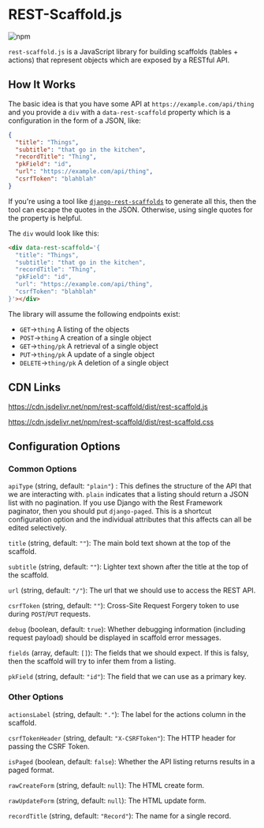 # REST-Scaffold.js

![npm](https://img.shields.io/npm/v/rest-scaffold)

`rest-scaffold.js` is a JavaScript library for building scaffolds (tables +
actions) that represent objects which are exposed by a RESTful API.

## How It Works

The basic idea is that you have some API at `https://example.com/api/thing` and
you provide a `div` with a `data-rest-scaffold` property which is a
configuration in the form of a JSON, like:

```json
{
  "title": "Things",
  "subtitle": "that go in the kitchen",
  "recordTitle": "Thing",
  "pkField": "id",
  "url": "https://example.com/api/thing",
  "csrfToken": "blahblah"
}
```

If you're using a tool like
[`django-rest-scaffolds`](https://github.com/gregschmit/django-rest-scaffold)
to generate all this, then the tool can escape the quotes in the JSON.
Otherwise, using single quotes for the property is helpful.

The `div` would look like this:

```html
<div data-rest-scaffold='{
  "title": "Things",
  "subtitle": "that go in the kitchen",
  "recordTitle": "Thing",
  "pkField": "id",
  "url": "https://example.com/api/thing",
  "csrfToken": "blahblah"
}'></div>
```

The library will assume the following endpoints exist:
- `GET`->`thing` A listing of the objects
- `POST`->`thing` A creation of a single object
- `GET`->`thing/pk` A retrieval of a single object
- `PUT`->`thing/pk` A update of a single object
- `DELETE`->`thing/pk` A deletion of a single object

## CDN Links

https://cdn.jsdelivr.net/npm/rest-scaffold/dist/rest-scaffold.js

https://cdn.jsdelivr.net/npm/rest-scaffold/dist/rest-scaffold.css

## Configuration Options

### Common Options

`apiType` (string, default: `"plain"`) : This defines the structure of the API
that we are interacting with. `plain` indicates that a listing should return a
JSON list with no pagination. If you use Django with the Rest Framework
paginator, then you should put `django-paged`. This is a shortcut configuration
option and the individual attributes that this affects can all be edited
selectively.

`title` (string, default: `""`): The main bold text shown at the top of the
scaffold.

`subtitle` (string, default: `""`): Lighter text shown after the title at the
top of the scaffold.

`url` (string, default: `"/"`): The url that we should use to access the REST
API.

`csrfToken` (string, default: `""`): Cross-Site Request Forgery token to use
during `POST`/`PUT` requests.

`debug` (boolean, default: `true`): Whether debugging information (including
request payload) should be displayed in scaffold error messages.

`fields` (array, default: `[]`): The fields that we should expect. If this is
falsy, then the scaffold will try to infer them from a listing.

`pkField` (string, default: `"id"`): The field that we can use as a primary
key.

### Other Options

`actionsLabel` (string, default: `"."`): The label for the actions column in
the scaffold.

`csrfTokenHeader` (string, default: `"X-CSRFToken"`): The HTTP header for
passing the CSRF Token.

`isPaged` (boolean, default: `false`): Whether the API listing returns results
in a paged format.

`rawCreateForm` (string, default: `null`): The HTML create form.

`rawUpdateForm` (string, default: `null`): The HTML update form.

`recordTitle` (string, default: `"Record"`): The name for a single record.
